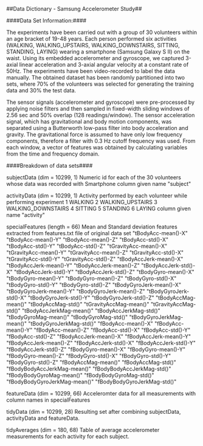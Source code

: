 ##Data Dictionary - Samsung Accelerometer Study##

####Data Set Information:####

The experiments have been carried out with a group of 30 volunteers
within an age bracket of 19-48 years. Each person performed six
activities (WALKING, WALKING_UPSTAIRS, WALKING_DOWNSTAIRS, SITTING,
STANDING, LAYING) wearing a smartphone (Samsung Galaxy S II) on the
waist. Using its embedded accelerometer and gyroscope, we captured
3-axial linear acceleration and 3-axial angular velocity at a constant
rate of 50Hz. The experiments have been video-recorded to label the data
manually. The obtained dataset has been randomly partitioned into two
sets, where 70% of the volunteers was selected for generating the
training data and 30% the test data.

The sensor signals (accelerometer and gyroscope) were pre-processed by
applying noise filters and then sampled in fixed-width sliding windows
of 2.56 sec and 50% overlap (128 readings/window). The sensor
acceleration signal, which has gravitational and body motion components,
was separated using a Butterworth low-pass filter into body acceleration
and gravity. The gravitational force is assumed to have only low
frequency components, therefore a filter with 0.3 Hz cutoff frequency
was used. From each window, a vector of features was obtained by
calculating variables from the time and frequency domain.


####Breakdown of data sets####

subjectData		(dim = 10299, 1)
Numeric id for each of the 30 volunteers whose data was recorded with Smartphone
column given name "subject"


activityData	(dim = 10299, 1)
Activity performed by each volunteer while performing experiment
1 WALKING
2 WALKING_UPSTAIRS
3 WALKING_DOWNSTAIRS
4 SITTING
5 STANDING
6 LAYING
column given name "activity"

specialFeatures		(length = 66)
Mean and Standard deviation features extracted from features.txt file of original data set
			"tBodyAcc-mean()-X"
			"tBodyAcc-mean()-Y"
			"tBodyAcc-mean()-Z"
			"tBodyAcc-std()-X"
			"tBodyAcc-std()-Y"
			"tBodyAcc-std()-Z"
			"tGravityAcc-mean()-X"
			"tGravityAcc-mean()-Y"
			"tGravityAcc-mean()-Z"
			"tGravityAcc-std()-X"
			"tGravityAcc-std()-Y"
			"tGravityAcc-std()-Z"
			"tBodyAccJerk-mean()-X"
			"tBodyAccJerk-mean()-Y"
			"tBodyAccJerk-mean()-Z"
			"tBodyAccJerk-std()-X"
			"tBodyAccJerk-std()-Y"
			"tBodyAccJerk-std()-Z"
			"tBodyGyro-mean()-X"
			"tBodyGyro-mean()-Y"
			"tBodyGyro-mean()-Z"
			"tBodyGyro-std()-X"
			"tBodyGyro-std()-Y"
			"tBodyGyro-std()-Z"
			"tBodyGyroJerk-mean()-X"
			"tBodyGyroJerk-mean()-Y"
			"tBodyGyroJerk-mean()-Z"
			"tBodyGyroJerk-std()-X"
			"tBodyGyroJerk-std()-Y"
			"tBodyGyroJerk-std()-Z"
			"tBodyAccMag-mean()"
			"tBodyAccMag-std()"
			"tGravityAccMag-mean()"
			"tGravityAccMag-std()"
			"tBodyAccJerkMag-mean()"
			"tBodyAccJerkMag-std()"
			"tBodyGyroMag-mean()"
			"tBodyGyroMag-std()"
			"tBodyGyroJerkMag-mean()"
			"tBodyGyroJerkMag-std()"
			"fBodyAcc-mean()-X"
			"fBodyAcc-mean()-Y"
			"fBodyAcc-mean()-Z"
			"fBodyAcc-std()-X"
			"fBodyAcc-std()-Y"
			"fBodyAcc-std()-Z"
			"fBodyAccJerk-mean()-X"
			"fBodyAccJerk-mean()-Y"
			"fBodyAccJerk-mean()-Z"
			"fBodyAccJerk-std()-X"
			"fBodyAccJerk-std()-Y"
			"fBodyAccJerk-std()-Z"
			"fBodyGyro-mean()-X"
			"fBodyGyro-mean()-Y"
			"fBodyGyro-mean()-Z"
			"fBodyGyro-std()-X"
			"fBodyGyro-std()-Y"
			"fBodyGyro-std()-Z"
			"fBodyAccMag-mean()"
			"fBodyAccMag-std()"
			"fBodyBodyAccJerkMag-mean()"
			"fBodyBodyAccJerkMag-std()"
			"fBodyBodyGyroMag-mean()"
			"fBodyBodyGyroMag-std()"
			"fBodyBodyGyroJerkMag-mean()"
			"fBodyBodyGyroJerkMag-std()"
			
			
featureData			(dim = 10299, 66)
Acceleromter data for all measurements with column names in specialFeatures


tidyData			(dim = 10299, 28)
Resulting set after combining subjectData, activityData and featureData.


tidyAverages	(dim = 180, 68)
Table of average accelerometer measurements for each activity for each subject.